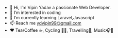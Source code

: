 - 👋 Hi, I’m Vipin Yadav a passionate Web Developer.
- 👀 I’m interested in coding
- 🌱 I’m currently learning Laravel,Javascript
- 📫 Reach me ydvipin99@gmail.com
- ❤️ Tea/Coffee ☕️, Cycling 🚴‍♂️️, Travelling🚗, Music🎧🎵
